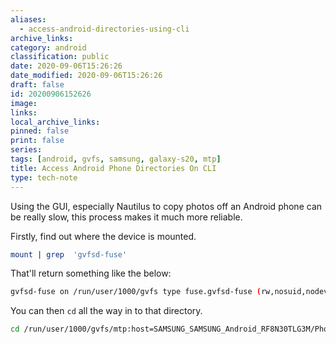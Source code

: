 ```yaml
---
aliases:
  - access-android-directories-using-cli
archive_links: 
category: android
classification: public
date: 2020-09-06T15:26:26
date_modified: 2020-09-06T15:26:26
draft: false
id: 20200906152626
image: 
links: 
local_archive_links: 
pinned: false
print: false
series: 
tags: [android, gvfs, samsung, galaxy-s20, mtp]
title: Access Android Phone Directories On CLI
type: tech-note
---
```


Using the GUI, especially Nautilus to copy photos off an Android phone can be really slow, this process makes it much more reliable.

Firstly, find out where the device is mounted.

```sh
mount | grep  'gvfsd-fuse'
```

That'll return something like the below:

```sh
gvfsd-fuse on /run/user/1000/gvfs type fuse.gvfsd-fuse (rw,nosuid,nodev,relatime,user_id=1000,group_id=1000)
```

You can then `cd` all the way in to that directory.

```sh
cd /run/user/1000/gvfs/mtp:host=SAMSUNG_SAMSUNG_Android_RF8N30TLG3M/Phone
```